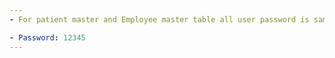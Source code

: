```yaml
---
- For patient master and Employee master table all user password is same.

- Password: 12345
---
```

